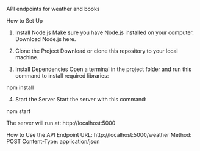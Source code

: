 API endpoints for weather and books 

How to Set Up

1. Install Node.js
   Make sure you have Node.js installed on your computer. Download Node.js here.

2. Clone the Project
   Download or clone this repository to your local machine.

3. Install Dependencies
   Open a terminal in the project folder and run this command to install required libraries:

npm install

4. Start the Server
   Start the server with this command:

npm start

The server will run at: http://localhost:5000

How to Use the API
Endpoint
URL: http://localhost:5000/weather
Method: POST
Content-Type: application/json

